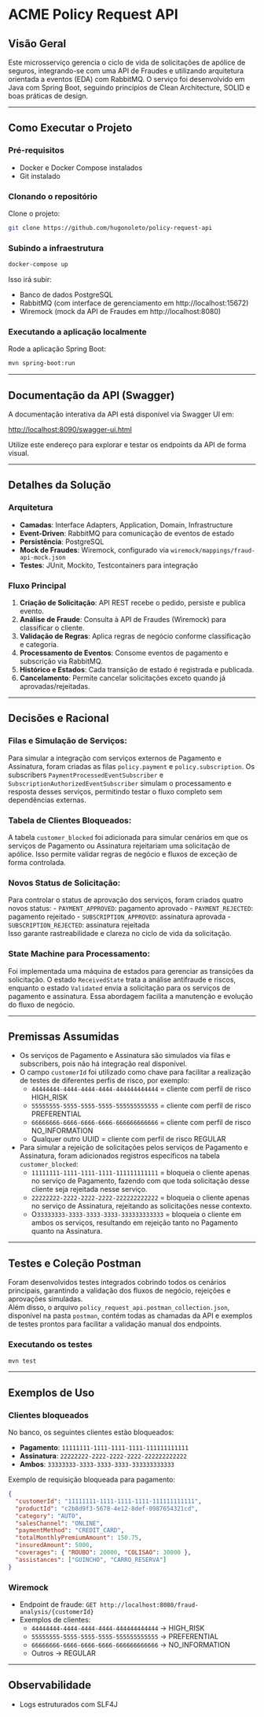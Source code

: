 # ACME Policy Request API

## Visão Geral

Este microsserviço gerencia o ciclo de vida de solicitações de apólice de seguros, integrando-se com uma API de Fraudes e utilizando arquitetura orientada a eventos (EDA) com RabbitMQ. O serviço foi desenvolvido em Java com Spring Boot, seguindo princípios de Clean Architecture, SOLID e boas práticas de design.

---

## Como Executar o Projeto

### Pré-requisitos

- Docker e Docker Compose instalados
- Git instalado

### Clonando o repositório

Clone o projeto:

```bash
git clone https://github.com/hugonoleto/policy-request-api
```

### Subindo a infraestrutura

```bash
docker-compose up
```

Isso irá subir:
- Banco de dados PostgreSQL
- RabbitMQ (com interface de gerenciamento em http://localhost:15672)
- Wiremock (mock da API de Fraudes em http://localhost:8080)

### Executando a aplicação localmente

 Rode a aplicação Spring Boot:
   ```bash
   mvn spring-boot:run
   ```

---

## Documentação da API (Swagger)

A documentação interativa da API está disponível via Swagger UI em:

[http://localhost:8090/swagger-ui.html](http://localhost:8090/swagger-ui.html)

Utilize este endereço para explorar e testar os endpoints da API de forma visual.

---

## Detalhes da Solução

### Arquitetura

- **Camadas**: Interface Adapters, Application, Domain, Infrastructure
- **Event-Driven**: RabbitMQ para comunicação de eventos de estado
- **Persistência**: PostgreSQL
- **Mock de Fraudes**: Wiremock, configurado via `wiremock/mappings/fraud-api-mock.json`
- **Testes**: JUnit, Mockito, Testcontainers para integração

### Fluxo Principal

1. **Criação de Solicitação**: API REST recebe o pedido, persiste e publica evento.
2. **Análise de Fraude**: Consulta à API de Fraudes (Wiremock) para classificar o cliente.
3. **Validação de Regras**: Aplica regras de negócio conforme classificação e categoria.
4. **Processamento de Eventos**: Consome eventos de pagamento e subscrição via RabbitMQ.
5. **Histórico e Estados**: Cada transição de estado é registrada e publicada.
6. **Cancelamento**: Permite cancelar solicitações exceto quando já aprovadas/rejeitadas.

---

## Decisões e Racional

### **Filas e Simulação de Serviços**:  
  Para simular a integração com serviços externos de Pagamento e Assinatura, foram criadas as filas `policy.payment` e `policy.subscription`. Os subscribers `PaymentProcessedEventSubscriber` e `SubscriptionAuthorizedEventSubscriber` simulam o processamento e resposta desses serviços, permitindo testar o fluxo completo sem dependências externas.

### **Tabela de Clientes Bloqueados**:  
  A tabela `customer_blocked` foi adicionada para simular cenários em que os serviços de Pagamento ou Assinatura rejeitariam uma solicitação de apólice. Isso permite validar regras de negócio e fluxos de exceção de forma controlada.

### **Novos Status de Solicitação**:  
  Para controlar o status de aprovação dos serviços, foram criados quatro novos status:
    - `PAYMENT_APPROVED`: pagamento aprovado
    - `PAYMENT_REJECTED`: pagamento rejeitado
    - `SUBSCRIPTION_APPROVED`: assinatura aprovada
    - `SUBSCRIPTION_REJECTED`: assinatura rejeitada  
      Isso garante rastreabilidade e clareza no ciclo de vida da solicitação.

### **State Machine para Processamento**:  
  Foi implementada uma máquina de estados para gerenciar as transições da solicitação. O estado `ReceivedState` trata a análise antifraude e riscos, enquanto o estado `Validated` envia a solicitação para os serviços de pagamento e assinatura. Essa abordagem facilita a manutenção e evolução do fluxo de negócio.

---
## Premissas Assumidas

- Os serviços de Pagamento e Assinatura são simulados via filas e subscribers, pois não há integração real disponível.
- O campo `customerId` foi utilizado como chave para facilitar a realização de testes de diferentes perfis de risco, por exemplo:
    - `44444444-4444-4444-4444-444444444444` = cliente com perfil de risco HIGH_RISK
    - `55555555-5555-5555-5555-555555555555` = cliente com perfil de risco PREFERENTIAL
    - `66666666-6666-6666-6666-666666666666` = cliente com perfil de risco NO_INFORMATION
    - Qualquer outro UUID = cliente com perfil de risco REGULAR
- Para simular a rejeição de solicitações pelos serviços de Pagamento e Assinatura, foram adicionados registros específicos na tabela `customer_blocked`:
    - `11111111-1111-1111-1111-111111111111` = bloqueia o cliente apenas no serviço de Pagamento, fazendo com que toda solicitação desse cliente seja rejeitada nesse serviço.
    - `22222222-2222-2222-2222-222222222222` = bloqueia o cliente apenas no serviço de Assinatura, rejeitando as solicitações nesse contexto.
    - O`33333333-3333-3333-3333-333333333333` = bloqueia o cliente em ambos os serviços, resultando em rejeição tanto no Pagamento quanto na Assinatura.

---

## Testes e Coleção Postman

Foram desenvolvidos testes integrados cobrindo todos os cenários principais, garantindo a validação dos fluxos de negócio, rejeições e aprovações simuladas.  
Além disso, o arquivo `policy_request_api.postman_collection.json`, disponível na pasta `postman`, contém todas as chamadas da API e exemplos de testes prontos para facilitar a validação manual dos endpoints.

### Executando os testes

   ```bash
   mvn test
   ```

---

## Exemplos de Uso

### Clientes bloqueados

No banco, os seguintes clientes estão bloqueados:

- **Pagamento**: `11111111-1111-1111-1111-111111111111`
- **Assinatura**: `22222222-2222-2222-2222-222222222222`
- **Ambos**: `33333333-3333-3333-3333-333333333333`

Exemplo de requisição bloqueada para pagamento:

```json
{
  "customerId": "11111111-1111-1111-1111-111111111111",
  "productId": "c2b8d9f3-5678-4e12-8def-0987654321cd",
  "category": "AUTO",
  "salesChannel": "ONLINE",
  "paymentMethod": "CREDIT_CARD",
  "totalMonthlyPremiumAmount": 150.75,
  "insuredAmount": 5000,
  "coverages": { "ROUBO": 20000, "COLISAO": 30000 },
  "assistances": ["GUINCHO", "CARRO_RESERVA"]
}
```

### Wiremock

- Endpoint de fraude: `GET http://localhost:8080/fraud-analysis/{customerId}`
- Exemplos de clientes:
    - `44444444-4444-4444-4444-444444444444` → HIGH_RISK
    - `55555555-5555-5555-5555-555555555555` → PREFERENTIAL
    - `66666666-6666-6666-6666-666666666666` → NO_INFORMATION
    - Outros → REGULAR

---

## Observabilidade

- Logs estruturados com SLF4J